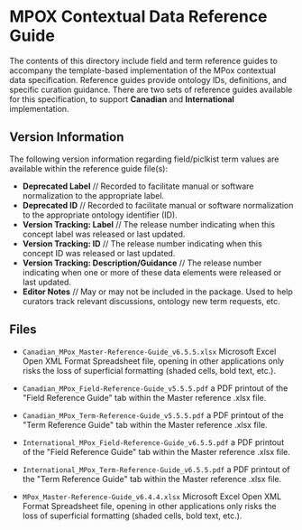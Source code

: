 # MPOX Contextual Data Reference Guide

The contents of this directory include field and term reference guides to accompany the template-based implementation of the MPox contextual data specification. Reference guides provide ontology IDs, definitions, and specific curation guidance. There are two sets of reference guides available for this specification, to support **Canadian** and **International** implementation. 

## Version Information

The following version information regarding field/piclkist term values are available within the reference guide file(s):

- **Deprecated Label** // Recorded to facilitate manual or software normalization to the appropriate label.
- **Deprecated ID** // Recorded to facilitate manual or software normalization to the appropriate ontology identifier (ID).
- **Version Tracking: Label** // The release number indicating when this concept label was released or last updated.
- **Version Tracking: ID** // The release number indicating when this concept ID was released or last updated.
- **Version Tracking: Description/Guidance** // The release number indicating when one or more of these data elements were released or last updated.
- **Editor Notes** // May or may not be included in the package. Used to help curators track relevant discussions, ontology new term requests, etc.

## Files

- `Canadian_MPox_Master-Reference-Guide_v6.5.5.xlsx` 
Microsoft Excel Open XML Format Spreadsheet file, opening in other applications only risks the loss of superficial formatting (shaded cells, bold text, etc.). 

- `Canadian_MPox_Field-Reference-Guide_v5.5.5.pdf` a PDF printout of the "Field Reference Guide" tab within the Master reference .xlsx file.

- `Canadian_MPox_Term-Reference-Guide_v5.5.5.pdf` a PDF printout of the "Term Reference Guide" tab within the Master reference .xlsx file.

- `International_MPox_Field-Reference-Guide_v6.5.5.pdf` a PDF printout of the "Field Reference Guide" tab within the Master reference .xlsx file.

- `International_MPox_Term-Reference-Guide_v6.5.5.pdf` a PDF printout of the "Term Reference Guide" tab within the Master reference .xlsx file.

- `MPox_Master-Reference-Guide_v6.4.4.xlsx` 
Microsoft Excel Open XML Format Spreadsheet file, opening in other applications only risks the loss of superficial formatting (shaded cells, bold text, etc.). 
